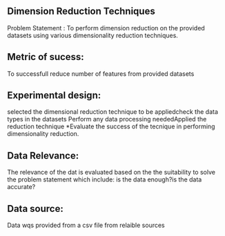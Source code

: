 
## Dimension Reduction Techniques
Problem Statement :
To perform dimension reduction on the provided datasets using various dimensionality reduction techniques.

## Metric of sucess:
To successfull reduce number of features from provided datasets

## Experimental design:
selected the dimensional reduction technique to be appliedcheck the data types in the datasets Perform any data processing neededApplied the reduction technique *Evaluate the success of the tecnique in performing dimensionality reduction.

## Data Relevance:
The relevance of the dat is evaluated based on the the suitability to solve the problem statement which include:
is the data enough?is the data accurate?

## Data source:
Data wqs provided from a csv file from relaible sources
